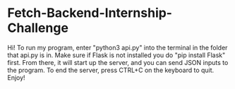 # Fetch-Backend-Internship-Challenge
Hi!
To run my program, enter "python3 api.py" into the terminal in the folder that api.py is in. Make sure if Flask is not installed you do "pip install Flask" first. From there, it will start up the server, and you can send JSON inputs to the program. To end the server, press CTRL+C on the keyboard to quit. 
Enjoy!
